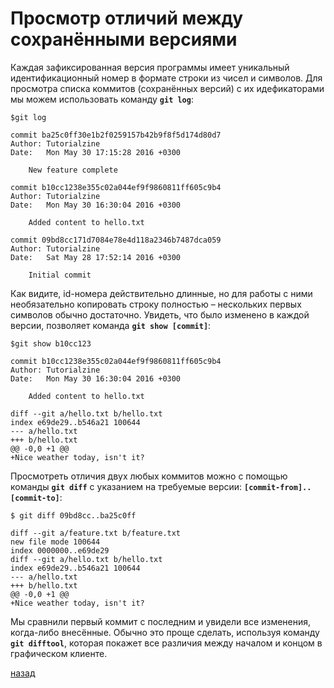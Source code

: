 # Просмотр отличий между сохранёнными версиями

Каждая зафиксированная версия программы имеет уникальный идентификационный номер в формате строки из чисел и символов. Для просмотра списка коммитов (сохранённых версий) с их идефикаторами мы можем использовать команду **`git log`**:

```text
$git log

commit ba25c0ff30e1b2f0259157b42b9f8f5d174d80d7
Author: Tutorialzine
Date:   Mon May 30 17:15:28 2016 +0300

    New feature complete

commit b10cc1238e355c02a044ef9f9860811ff605c9b4
Author: Tutorialzine
Date:   Mon May 30 16:30:04 2016 +0300

    Added content to hello.txt

commit 09bd8cc171d7084e78e4d118a2346b7487dca059
Author: Tutorialzine
Date:   Sat May 28 17:52:14 2016 +0300

    Initial commit
```

Как видите, id-номера действительно длинные, но для работы с ними необязательно копировать строку полностью – нескольких первых символов обычно достаточно. Увидеть, что было изменено в каждой версии, позволяет команда **`git show [commit]`**:

```text
$git show b10cc123

commit b10cc1238e355c02a044ef9f9860811ff605c9b4
Author: Tutorialzine
Date:   Mon May 30 16:30:04 2016 +0300

    Added content to hello.txt

diff --git a/hello.txt b/hello.txt
index e69de29..b546a21 100644
--- a/hello.txt
+++ b/hello.txt
@@ -0,0 +1 @@
+Nice weather today, isn't it?
```

Просмотреть отличия двух любых коммитов можно с помощью команды **`git diff`** с указанием на требуемые версии: **`[commit-from]..[commit-to]`**:

```text
$ git diff 09bd8cc..ba25c0ff

diff --git a/feature.txt b/feature.txt
new file mode 100644
index 0000000..e69de29
diff --git a/hello.txt b/hello.txt
index e69de29..b546a21 100644
--- a/hello.txt
+++ b/hello.txt
@@ -0,0 +1 @@
+Nice weather today, isn't it?
```

Мы сравнили первый коммит с последним и увидели все изменения, когда-либо внесённые. Обычно это проще сделать, используя команду **`git difftool`**, которая покажет все различия между началом и концом в графическом клиенте.

[назад](readme.md)

